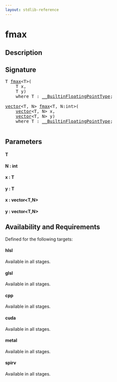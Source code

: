 ```yaml
---
layout: stdlib-reference
---
```


# fmax

## Description





## Signature 

<pre>
T <a href="/stdlib-reference/global-decls/fmax">fmax</a>&lt;T&gt;(
    T <span class='code_param'>x</span>,
    T <span class='code_param'>y</span>)
    <span class='code_keyword'>where</span> T : <a href="/stdlib-reference/interfaces/BuiltinFloatingPointType/index" class="code_type">__BuiltinFloatingPointType</a>;

<a href="/stdlib-reference/types/vector/index" class="code_type">vector</a>&lt;T, N&gt; <a href="/stdlib-reference/global-decls/fmax">fmax</a>&lt;T, N:<span class="code_keyword">int</span>&gt;(
    <a href="/stdlib-reference/types/vector/index" class="code_type">vector</a>&lt;T, N&gt; <span class='code_param'>x</span>,
    <a href="/stdlib-reference/types/vector/index" class="code_type">vector</a>&lt;T, N&gt; <span class='code_param'>y</span>)
    <span class='code_keyword'>where</span> T : <a href="/stdlib-reference/interfaces/BuiltinFloatingPointType/index" class="code_type">__BuiltinFloatingPointType</a>;

</pre>

## Parameters

#### T
#### N : int
#### x : T
#### y : T
#### x : vector\<T,N\>
#### y : vector\<T,N\>

## Availability and Requirements

Defined for the following targets:

#### hlsl
Available in all stages.

#### glsl
Available in all stages.

#### cpp
Available in all stages.

#### cuda
Available in all stages.

#### metal
Available in all stages.

#### spirv
Available in all stages.



